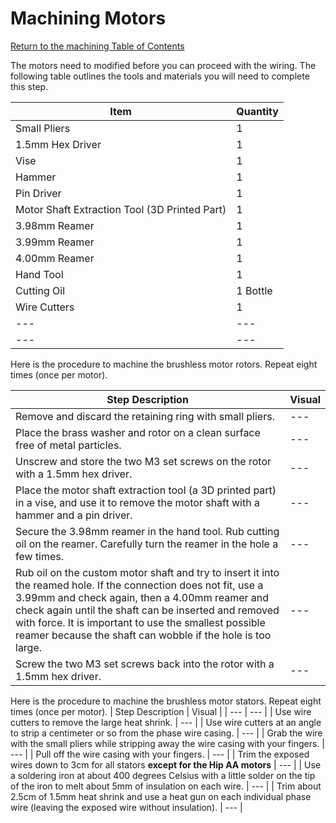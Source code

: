 # Machining Motors

[Return to the machining Table of Contents](https://github.com/EmiliaPsacharopoulos/Quadruped-8dof-Robot/tree/main/Machining#machining)

The motors need to modified before you can proceed with the wiring. The following table outlines the tools and materials you will need to complete this step.

| Item | Quantity |
| --- | --- |
| Small Pliers | 1 |
| 1.5mm Hex Driver | 1 |
| Vise | 1 |
| Hammer | 1 |
| Pin Driver | 1 |
| Motor Shaft Extraction Tool (3D Printed Part) | 1 |
| 3.98mm Reamer | 1 |
| 3.99mm Reamer | 1 |
| 4.00mm Reamer | 1 |
| Hand Tool | 1 |
| Cutting Oil | 1 Bottle |
| Wire Cutters | 1 |
| --- | --- |
| --- | --- |


Here is the procedure to machine the brushless motor rotors. Repeat eight times (once per motor).

| Step Description | Visual | 
| --- | --- |
| Remove and discard the retaining ring with small pliers. | --- |
| Place the brass washer and rotor on a clean surface free of metal particles. | --- |
| Unscrew and store the two M3 set screws on the rotor with a 1.5mm hex driver. | --- |
| Place the motor shaft extraction tool (a 3D printed part) in a vise, and use it to remove the motor shaft with a hammer and a pin driver. | --- |
| Secure the 3.98mm reamer in the hand tool. Rub cutting oil on the reamer. Carefully turn the reamer in the hole a few times. | --- |
| Rub oil on the custom motor shaft and try to insert it into the reamed hole. If the connection does not fit, use a 3.99mm and check again, then a 4.00mm reamer and check again until the shaft can be inserted and removed with force. It is important to use the smallest possible reamer because the shaft can wobble if the hole is too large. | --- |
| Screw the two M3 set screws back into the rotor with a 1.5mm hex driver. | --- |


Here is the procedure to machine the brushless motor stators. Repeat eight times (once per motor).
| Step Description | Visual | 
| --- | --- |
| Use wire cutters to remove the large heat shrink. | --- |
| Use wire cutters at an angle to strip a centimeter or so from the phase wire casing.  | --- |
| Grab the wire with the small pliers while stripping away the wire casing with your fingers. | --- |
| Pull off the wire casing with your fingers. | --- |
| Trim the exposed wires down to 3cm for all stators **except for the Hip AA motors** | --- |
| Use a soldering iron at about 400 degrees Celsius with a little solder on the tip of the iron to melt about 5mm of insulation on each wire. | --- |
| Trim about 2.5cm of 1.5mm heat shrink and use a heat gun on each individual phase wire (leaving the exposed wire without insulation). | --- |



